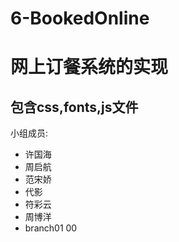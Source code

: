 # 6-BookedOnline
# 网上订餐系统的实现
## 包含css,fonts,js文件

小组成员:

- 许国海
- 周启航
- 范宋娇
- 代影
- 符彩云
- 周博洋
- branch01
00